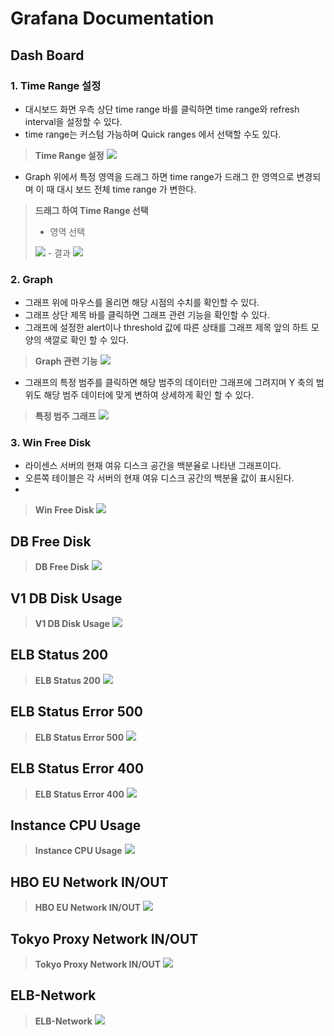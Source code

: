 # Grafana Documentation

## Dash Board
### 1. Time Range 설정
- 대시보드 화면 우측 상단 time range 바를 클릭하면 time range와 refresh interval을 설정할 수 있다.
- time range는 커스텀 가능하며 Quick ranges 에서 선택할 수도 있다.

> **Time Range 설정**
> <img src="https://i.imgur.com/DRVunjL.png?1"/>

- Graph 위에서 특정 영역을 드래그 하면 time range가 드래그 한 영역으로 변경되며 이 때 대시 보드 전체 time range 가 변한다.

> **드래그 하여 Time Range 선택**  
> - 영역 선택  
> <img src="https://i.imgur.com/doyN7Hn.png?1"/>  
> - 결과  
> <img src="https://i.imgur.com/omH5EVQ.png?1"/>


### 2. Graph
- 그래프 위에 마우스를 올리면 해당 시점의 수치를 확인할 수 있다.
- 그래프 상단 제목 바를 클릭하면 그래프 관련 기능을 확인할 수 있다.
- 그래프에 설정한 alert이나 threshold 값에 따른 상태를 그래프 제목 앞의 하트 모양의 색깔로 확인 할 수 있다.

> **Graph 관련 기능**
> <img src="https://i.imgur.com/w9JYQdy.png?1"/>

- 그래프의 특정 범주를 클릭하면 해당 범주의 데이터만 그래프에 그려지며 Y 축의 범위도 해당 범주 데이터에 맞게 변하여 상세하게 확인 할 수 있다.

> **특정 범주 그래프**
> <img src="https://i.imgur.com/qWCOmJ5.png?1"/>


### 3. Win Free Disk
- 라이센스 서버의 현재 여유 디스크 공간을 백분율로 나타낸 그래프이다.
- 오른쪽 테이블은 각 서버의 현재 여유 디스크 공간의 백분율 값이 표시된다.
-  

> **Win Free Disk**
> <img src="https://i.imgur.com/6y8DeMJ.png"/>



## DB Free Disk

> **DB Free Disk**
> <img src="https://i.imgur.com/jje99OB.png"/>


## V1 DB Disk Usage

> **V1 DB Disk Usage**
> <img src="https://i.imgur.com/HMPC0L6.png"/>


## ELB Status 200

> **ELB Status 200**
> <img src="https://i.imgur.com/ZWZlJR9.png"/>


## ELB Status Error 500

> **ELB Status Error 500**
> <img src="https://i.imgur.com/C4nA2rI.png"/>


## ELB Status Error 400

> **ELB Status Error 400**
> <img src="https://i.imgur.com/Vlgwl9q.png"/>


## Instance CPU Usage

> **Instance CPU Usage**
> <img src="https://i.imgur.com/QCilU90.png"/>


## HBO EU Network IN/OUT

> **HBO EU Network IN/OUT**
> <img src="https://i.imgur.com/qidlFPq.png"/>


## Tokyo Proxy Network IN/OUT

> **Tokyo Proxy Network IN/OUT**
> <img src="https://i.imgur.com/Rga0MyH.png"/>


## ELB-Network

> **ELB-Network**
> <img src="https://i.imgur.com/dw5HoIK.png"/>
